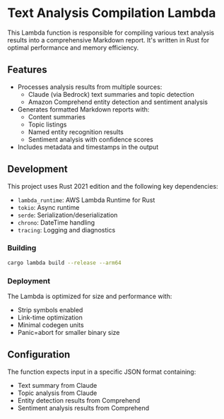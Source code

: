 # Text Analysis Compilation Lambda

This Lambda function is responsible for compiling various text analysis results
into a comprehensive Markdown report. It's written in Rust for optimal
performance and memory efficiency.

## Features

- Processes analysis results from multiple sources:
  - Claude (via Bedrock) text summaries and topic detection
  - Amazon Comprehend entity detection and sentiment analysis
- Generates formatted Markdown reports with:
  - Content summaries
  - Topic listings
  - Named entity recognition results
  - Sentiment analysis with confidence scores
- Includes metadata and timestamps in the output

## Development

This project uses Rust 2021 edition and the following key dependencies:

- `lambda_runtime`: AWS Lambda Runtime for Rust
- `tokio`: Async runtime
- `serde`: Serialization/deserialization
- `chrono`: DateTime handling
- `tracing`: Logging and diagnostics

### Building

```bash
cargo lambda build --release --arm64
```

### Deployment

The Lambda is optimized for size and performance with:

- Strip symbols enabled
- Link-time optimization
- Minimal codegen units
- Panic=abort for smaller binary size

## Configuration

The function expects input in a specific JSON format containing:

- Text summary from Claude
- Topic analysis from Claude
- Entity detection results from Comprehend
- Sentiment analysis results from Comprehend
